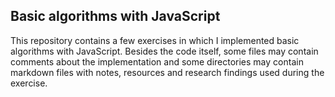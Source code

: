 ## Basic algorithms with JavaScript

This repository contains a few exercises in which I implemented basic algorithms with JavaScript. Besides the code itself, some files may contain comments about the implementation and some directories may contain markdown files with notes, resources and research findings used during the exercise.
